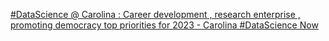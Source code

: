 [#DataScience @ Carolina : Career development , research enterprise , promoting democracy top priorities for 2023 - Carolina #DataScience Now](https://qi.tc/qi/117484)